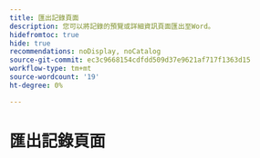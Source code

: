 ```yaml
---
title: 匯出記錄頁面
description: 您可以將記錄的預覽或詳細資訊頁面匯出至Word。
hidefromtoc: true
hide: true
recommendations: noDisplay, noCatalog
source-git-commit: ec3c9668154cdfdd509d37e9621af717f1363d15
workflow-type: tm+mt
source-wordcount: '19'
ht-degree: 0%

---
```


<!--update the metadata with real information when making this available in TOC and in the left nav-->
<!--update the miniTOC and TOC when you make this public-->

# 匯出記錄頁面
